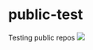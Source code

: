 # public-test
Testing public repos
<img src="https://www.nasa.gov/sites/default/files/iss040e090540.jpg">
